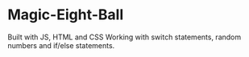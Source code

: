 # Magic-Eight-Ball
Built with JS, HTML and CSS
Working with switch statements, random numbers and if/else statements.
